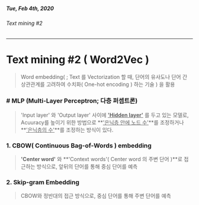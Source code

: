 ##### Tue, Feb 4th, 2020

###### Text mining #2

---



# Text mining #2 ( Word2Vec )

> Word embedding( ; Text 를 Vectorization 할 때, 단어의 유사도나 단어 간 상관관계를 고려하여 수치화( One-hot encoding ) 하는 기술 ) 을 활용





### # MLP (Multi-Layer Perceptron; 다층 퍼셉트론)

> 'Input layer' 와 'Output layer' 사이에 **<u>'Hidden layer'</u>** 를 두고 있는 모델로, Acuuracy를 높이기 위한 방법으로 **<u>'은닉층 안에 노드 수'</u>**를 조정하거나 **<u>'은닉층의 수'</u>**를 조정하는 방식이 있다.





### 1. CBOW( Continuous Bag-of-Words ) embedding

> **'Center word'** 와 **'Context words'( Center word 의 주변 단어 )**로 접근하는 방식으로, 앞뒤의 단어를 통해 중심 단어를 예측



### 2. Skip-gram Embedding

> CBOW와 정반대의 접근 방식으로, 중심 단어를 통해 주변 단어를 예측



